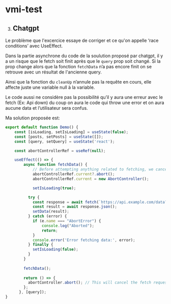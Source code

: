 # vmi-test

3. ## Chatgpt
Le problème que l'excercice essaye de corriger et ce qu'on appelle ‘race conditions’ avec UseEffect. 

Dans la partie asynchrone du code de la soulution proposé par chatgpt, il y a un risque que le fetch soit finit après que le `query` prop soit changé. Si la prop change alors que la fonction `fetchData` n’a pas encore finit on se retrouve avec un résultat de l'ancienne query.

Ainsi que la fonction du `cleanUp` n’annule pas la requête en cours, elle affecte juste une variable null à la variable.

Le code aussi ne considère pas la possibilité qu’il y aura une erreur avec le fetch (Ex: Api down) du coup on aura le code qui throw une error et on aura aucune data et l’utilisateur sera confus.

Ma solution proposée est:
```javascript
export default function Demo() {
    const [isLoading, setIsLoading] = useState(false);
    const [posts, setPosts] = useState([]);
    const [query, setQuery] = useState('react');

    const abortControllerRef = useRef(null);

    useEffect(() => {
        async function fetchData() {
            // Before attempting anything related to fetching, we cancel the abortController only if and only if it exists. Then, we create a new abortController and assign it to the reference.
            abortControllerRef.current?.abort();
            abortControllerRef.current = new AbortController();

            setIsLoading(true);

          try {
            const response = await fetch(`https://api.example.com/data?query=${query}`, { signal : abortControllerRef.current?.signal });
            const result = await response.json();
            setData(result);
          } catch (error) {
            if (e.name === "AbortError") {
                console.log("Aborted");
                return;
            }
            console.error('Error fetching data:', error);
          } finally {
            setIsLoading(false);
          }
        }
      
        fetchData();
      
        return () => {
          abortController.abort(); // This will cancel the fetch request if it's still ongoing
        };
      }, [query]);
}
```
